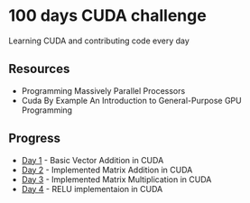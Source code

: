 # 100 days CUDA challenge
Learning CUDA and contributing code every day

## Resources
- Programming Massively Parallel Processors
- Cuda By Example An Introduction to General-Purpose GPU Programming

## Progress
- [Day 1](./day_01/) - Basic Vector Addition in CUDA
- [Day 2](./day_02/) - Implemented Matrix Addition in CUDA
- [Day 3](./day_03/) - Implemented Matrix Multiplication in CUDA
- [Day 4](./day_04/) - RELU implementaion in CUDA